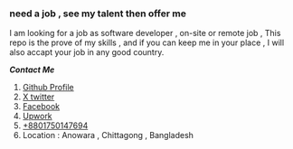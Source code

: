 ### need a job , see my talent then offer me 

I am looking for a job as software developer , on-site or remote job , This repo is the prove of my skills , and if you can keep me in your place , I will also accapt your job in any good country.


***Contact Me***

<ol>
<li><a href="https://github.com/Mubtasimf443">Github Profile</a></li>
<li><a href="https://x.com/MubtasimFu11492">X twitter</a></li>
<li><a href="https://web.facebook.com/muhammadmubtasimf">Facebook</a></li>
<li><a href="https://www.upwork.com/freelancers/~01d88c06387ca7603a">Upwork</a></li>
<li><a href="tel:+8801750147694">+8801750147694</a></li>
<li><a>Location : Anowara , Chittagong , Bangladesh</a></li>

</ol>